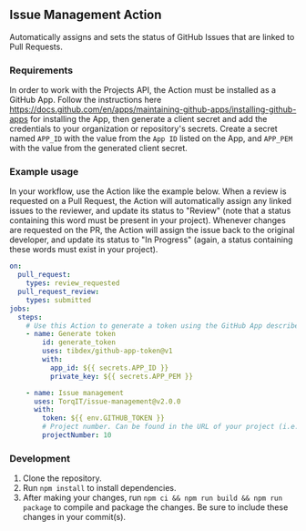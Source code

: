 ## Issue Management Action

Automatically assigns and sets the status of GitHub Issues that are linked to Pull Requests.

### Requirements

In order to work with the Projects API, the Action must be installed as a GitHub App. Follow the instructions here https://docs.github.com/en/apps/maintaining-github-apps/installing-github-apps for installing the App, then generate a client secret and add the credentials to your organization or repository's secrets. Create a secret named `APP_ID` with the value from the `App ID` listed on the App, and `APP_PEM` with the value from the generated client secret.

### Example usage

In your workflow, use the Action like the example below. When a review is requested on a Pull Request, the Action will automatically assign any linked issues to the reviewer, and update its status to "Review" (note that a status containing this word must be present in your project). Whenever changes are requested on the PR, the Action will assign the issue back to the original developer, and update its status to "In Progress" (again, a status containing these words must exist in your project).

```yaml
on:
  pull_request:
    types: review_requested
  pull_request_review:
    types: submitted
jobs:
  steps:
    # Use this Action to generate a token using the GitHub App described above
    - name: Generate token
        id: generate_token
        uses: tibdex/github-app-token@v1
        with:
          app_id: ${{ secrets.APP_ID }}
          private_key: ${{ secrets.APP_PEM }}

    - name: Issue management
      uses: TorqIT/issue-management@v2.0.0
      with:
        token: ${{ env.GITHUB_TOKEN }}
        # Project number. Can be found in the URL of your project (i.e. https://github.com/orgs/<your-org>/projects/<project-number>)
        projectNumber: 10
```

### Development

1. Clone the repository.
2. Run `npm install` to install dependencies.
3. After making your changes, run `npm ci && npm run build && npm run package` to compile and package the changes. Be sure to include these changes in your commit(s).
